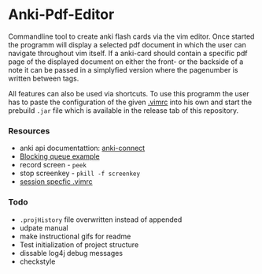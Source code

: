 # Anki-Pdf-Editor
Commandline tool to create anki flash cards via the vim editor. Once started the programm will display a selected pdf document in which the user can navigate throughout vim itself. If a anki-card should contain a specific pdf page of the displayed document on either the front- or the backside of a note it can be passed in a simplyfied version where the pagenumber is written between tags. 

All features can also be used via shortcuts. To use this programm the user has to paste the configuration of the given [.vimrc](./config/vim-shortcuts.txt) into his own and start the prebuild `.jar` file which is available in the release tab of this repository.

### Resources
* anki api documentattion: [anki-connect](https://foosoft.net/projects/anki-connect/)
* [Blocking queue example](https://www.mkyong.com/java/java-blockingqueue-examples/)
* record screen - `peek`
* stop screenkey - `pkill -f screenkey`
* [session specfic .vimrc](https://superuser.com/questions/489930/using-a-session-specific-vimrc)

### Todo
* `.projHistory` file overwritten instead of appended
* udpate manual
* make instructional gifs for readme 
* Test initialization of project structure
* dissable log4j debug messages
* checkstyle

